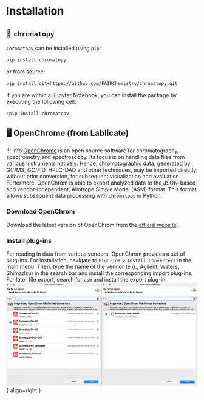# Installation 

## 🐍 `chromatopy`

`chromatopy` can be installed using `pip`:

```bash
pip install chromatopy
```

or from source:

```bash
pip install git+https://github.com/FAIRChemistry/chromatopy.git
```

If you are within a Jupyter Notebook, you can install the package by executing the following cell:

```python
!pip install chromatopy
```

## 🖥️ OpenChrome (from Lablicate)

!!! info
    [OpenChrome](https://lablicate.com/platform/openchrom) is an open source software for chromatography, spectrometry and spectroscopy. Its focus is on handling data files from various instruments natively. Hence, chromatographic data, generated by GC/MS, GC/FID, HPLC-DAD and other techniques, may be imported directly, without prior conversion, for subsequent visualization and evaluation.  
    Furtermore, OpenChrom is able to export analyzed data to the JSON-based and vendor-independent, Allotrope Simple Model (ASM) format. This format allows subsequent data processing with `chromatopy` in Python.  

### Download OpenChrom

Download the latest version of OpenChrom from the [official website](https://www.openchrom.net/download).

### Install plug-ins

For reading in data from various vendors, OpenChrom provides a set of plug-ins. For installation, navigate to `Plug-ins` > `Install Converters` in the main menu. Then, type the name of the vendor (e.g., Agilent, Waters, Shimadzu) in the search bar and install the corresponding import plug-ins.   
For later file export, search for `asm` and install the export plug-in.
![Install plug-in](pics/plug-ins.png){ align=right }